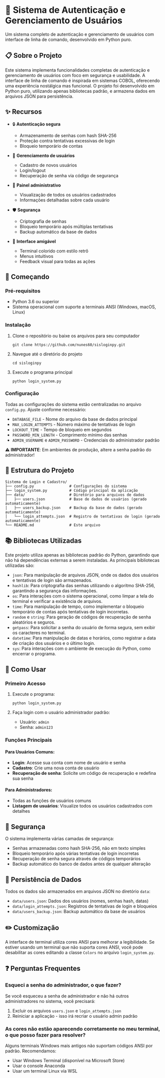 # 🔐 Sistema de Autenticação e Gerenciamento de Usuários

Um sistema completo de autenticação e gerenciamento de usuários com interface de linha de comando, desenvolvido em Python puro.

## 📋 Sobre o Projeto

Este sistema implementa funcionalidades completas de autenticação e gerenciamento de usuários com foco em segurança e usabilidade. A interface de linha de comando é inspirada em sistemas COBOL, oferecendo uma experiência nostálgica mas funcional. O projeto foi desenvolvido em Python puro, utilizando apenas bibliotecas padrão, e armazena dados em arquivos JSON para persistência.

## ✨ Recursos

- 🔒 **Autenticação segura**
  - Armazenamento de senhas com hash SHA-256
  - Proteção contra tentativas excessivas de login
  - Bloqueio temporário de contas

- 👤 **Gerenciamento de usuários**
  - Cadastro de novos usuários
  - Login/logout
  - Recuperação de senha via código de segurança

- 👮 **Painel administrativo**
  - Visualização de todos os usuários cadastrados
  - Informações detalhadas sobre cada usuário

- 🛡️ **Segurança**
  - Criptografia de senhas
  - Bloqueio temporário após múltiplas tentativas
  - Backup automático da base de dados

- 🎨 **Interface amigável**
  - Terminal colorido com estilo retrô
  - Menus intuitivos
  - Feedback visual para todas as ações

## 🚀 Começando

### Pré-requisitos

- Python 3.6 ou superior
- Sistema operacional com suporte a terminais ANSI (Windows, macOS, Linux)

### Instalação

1. Clone o repositório ou baixe os arquivos para seu computador
   ```
   git clone https://github.com/nunes60/sisloginpy.git
   ```

2. Navegue até o diretório do projeto
   ```
   cd sisloginpy
   ```

3. Execute o programa principal
   ```
   python login_system.py
   ```

### Configuração

Todas as configurações do sistema estão centralizadas no arquivo `config.py`. Ajuste conforme necessário:

- `DATABASE_FILE` - Nome do arquivo da base de dados principal
- `MAX_LOGIN_ATTEMPTS` - Número máximo de tentativas de login
- `LOCKOUT_TIME` - Tempo de bloqueio em segundos
- `PASSWORD_MIN_LENGTH` - Comprimento mínimo das senhas
- `ADMIN_USERNAME` e `ADMIN_PASSWORD` - Credenciais do administrador padrão

⚠️ **IMPORTANTE**: Em ambientes de produção, altere a senha padrão do administrador!

## 📂 Estrutura do Projeto

```
Sistema de Login e Cadastro/
├── config.py                # Configurações do sistema
├── login_system.py          # Código principal da aplicação
├── data/                    # Diretório para arquivos de dados
│   ├── users.json           # Base de dados de usuários (gerado automaticamente)
│   ├── users_backup.json    # Backup da base de dados (gerado automaticamente)
│   └── login_attempts.json  # Registro de tentativas de login (gerado automaticamente)
└── README.md                # Este arquivo
```

## 📚 Bibliotecas Utilizadas

Este projeto utiliza apenas as bibliotecas padrão do Python, garantindo que não há dependências externas a serem instaladas. As principais bibliotecas utilizadas são:

- `json`: Para manipulação de arquivos JSON, onde os dados dos usuários e tentativas de login são armazenados.
- `hashlib`: Para criptografia das senhas utilizando o algoritmo SHA-256, garantindo a segurança das informações.
- `os`: Para interações com o sistema operacional, como limpar a tela do terminal e verificar a existência de arquivos.
- `time`: Para manipulação de tempo, como implementar o bloqueio temporário de contas após tentativas de login incorretas.
- `random` e `string`: Para geração de códigos de recuperação de senha aleatórios e seguros.
- `getpass`: Para solicitar a senha do usuário de forma segura, sem exibir os caracteres no terminal.
- `datetime`: Para manipulação de datas e horários, como registrar a data de criação dos usuários e o último login.
- `sys`: Para interações com o ambiente de execução do Python, como encerrar o programa.

## 🔧 Como Usar

### Primeiro Acesso

1. Execute o programa:
   ```
   python login_system.py
   ```

2. Faça login com o usuário administrador padrão:
   - Usuário: `admin`
   - Senha: `admin123`

### Funções Principais

#### Para Usuários Comuns:
- **Login**: Acesse sua conta com nome de usuário e senha
- **Cadastro**: Crie uma nova conta de usuário
- **Recuperação de senha**: Solicite um código de recuperação e redefina sua senha

#### Para Administradores:
- Todas as funções de usuários comuns
- **Listagem de usuários**: Visualize todos os usuários cadastrados com detalhes

## 🔐 Segurança

O sistema implementa várias camadas de segurança:

- Senhas armazenadas como hash SHA-256, não em texto simples
- Bloqueio temporário após várias tentativas de login incorretas
- Recuperação de senha segura através de códigos temporários
- Backup automático do banco de dados antes de qualquer alteração

## 🔄 Persistência de Dados

Todos os dados são armazenados em arquivos JSON no diretório `data`:

- `data/users.json`: Dados dos usuários (nomes, senhas hash, datas)
- `data/login_attempts.json`: Registros de tentativas de login e bloqueios
- `data/users_backup.json`: Backup automático da base de usuários

## ✏️ Customização

A interface de terminal utiliza cores ANSI para melhorar a legibilidade. Se estiver usando um terminal que não suporta cores ANSI, você pode desabilitar as cores editando a classe `Colors` no arquivo `login_system.py`.

## ❓ Perguntas Frequentes

### Esqueci a senha do administrador, o que fazer?

Se você esqueceu a senha de administrador e não há outros administradores no sistema, você precisará:

1. Excluir os arquivos `users.json` e `login_attempts.json`
2. Reiniciar a aplicação - isso irá recriar o usuário admin padrão

### As cores não estão aparecendo corretamente no meu terminal, o que posso fazer para resolver?

Alguns terminais Windows mais antigos não suportam códigos ANSI por padrão. Recomendamos:
- Usar Windows Terminal (disponível na Microsoft Store)
- Usar o console Anaconda
- Usar um terminal Linux via WSL
